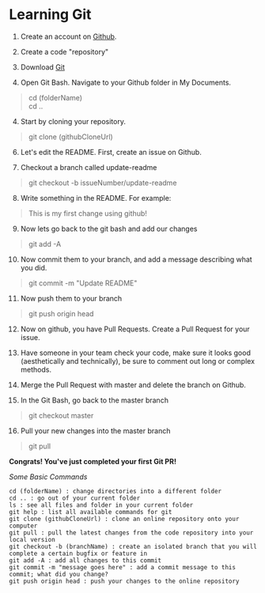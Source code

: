 # Learning Git

1. Create an account on [Github](http://www.github.com).

2. Create a code "repository"

3. Download [Git](http://www.git-scm.com)

4. Open Git Bash.  Navigate to your Github folder in My Documents.
    
>    cd (folderName)   
>    cd ..

4. Start by cloning your repository.
    
>    git clone (githubCloneUrl)

6. Let's edit the README. First, create an issue on Github.

7. Checkout a branch called update-readme
    
>    git checkout -b issueNumber/update-readme

8. Write something in the README. For example:
    
>    This is my first change using github!

9. Now lets go back to the git bash and add our changes
    
>    git add -A

10. Now commit them to your branch, and add a message describing what you did.
    
>    git commit -m "Update README"

11. Now push them to your branch
    
>    git push origin head

12. Now on github, you have Pull Requests. Create a Pull Request for your issue.

13. Have someone in your team check your code, make sure it looks good (aesthetically and technically), be sure to comment out long or complex methods.

14. Merge the Pull Request with master and delete the branch on Github.

15. In the Git Bash, go back to the master branch
    
>    git checkout master

16. Pull your new changes into the master branch
    
>    git pull

**Congrats! You've just completed your first Git PR!**

*Some Basic Commands*

    cd (folderName) : change directories into a different folder
    cd .. : go out of your current folder
    ls : see all files and folder in your current folder
    git help : list all available commands for git
    git clone (githubCloneUrl) : clone an online repository onto your computer
    git pull : pull the latest changes from the code repository into your local version
    git checkout -b (branchName) : create an isolated branch that you will complete a certain bugfix or feature in
    git add -A : add all changes to this commit
    git commit -m "message goes here" : add a commit message to this commit; what did you change?
    git push origin head : push your changes to the online repository
